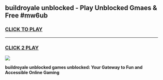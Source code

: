 
## buildroyale unblocked - Play Unblocked Gmaes & Free #mw6ub
<h3>
<a href="https://news.freeplayer.one?title=buildroyale_unblocked&ref=03M">CLICK TO PLAY</a></h3>
<hr>

<h3>
<a href="https://news.freeplayer.one?title=buildroyale_unblocked&ref=03M">CLICK 2 PLAY</a>
  
</h3>

<a href="https://news.freeplayer.one?title=buildroyale_unblocked&ref=03M"><img src="https://clearcache.store/games.png"></a>


**buildroyale unblocked games unblocked: Your Gateway to Fun and Accessible Online Gaming**
